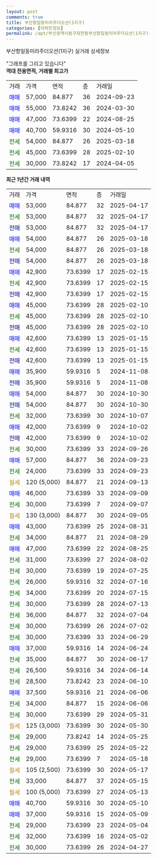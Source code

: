 ```yaml
---
layout: post
comments: true
title: 부산항일동미라주더오션(1지구)
categories: [아파트정보]
permalink: /apt/부산광역시동구좌천동부산항일동미라주더오션(1지구)
---
```


부산항일동미라주더오션(1지구) 실거래 상세정보

<script type="text/javascript">
  google.charts.load('current', {'packages':['line', 'corechart']});
  google.charts.setOnLoadCallback(drawChart);

  function drawChart() {
    var data = new google.visualization.DataTable();
    data.addColumn('date', '거래일');
    data.addColumn('number', "매매");
    data.addColumn('number', "전세");
    data.addColumn('number', "전매");

    data.addRows([[new Date(Date.parse("2025-04-17")), 53000, null, null], [new Date(Date.parse("2025-04-17")), null, 53000, null], [new Date(Date.parse("2025-04-17")), null, null, 53000], [new Date(Date.parse("2025-03-18")), 54000, null, null], [new Date(Date.parse("2025-03-18")), null, 54000, null], [new Date(Date.parse("2025-03-18")), null, null, 54000], [new Date(Date.parse("2025-02-15")), 42900, null, null], [new Date(Date.parse("2025-02-15")), null, 42900, null], [new Date(Date.parse("2025-02-15")), null, null, 42900], [new Date(Date.parse("2025-02-10")), 45000, null, null], [new Date(Date.parse("2025-02-10")), null, 45000, null], [new Date(Date.parse("2025-02-10")), null, null, 45000], [new Date(Date.parse("2025-01-15")), 42600, null, null], [new Date(Date.parse("2025-01-15")), null, 42600, null], [new Date(Date.parse("2025-01-15")), null, null, 42600], [new Date(Date.parse("2024-11-08")), 35900, null, null], [new Date(Date.parse("2024-11-08")), null, null, 35900], [new Date(Date.parse("2024-10-30")), 54000, null, null], [new Date(Date.parse("2024-10-30")), null, null, 54000], [new Date(Date.parse("2024-10-07")), null, 32000, null], [new Date(Date.parse("2024-10-02")), 42000, null, null], [new Date(Date.parse("2024-10-02")), null, null, 42000], [new Date(Date.parse("2024-09-26")), null, 30000, null], [new Date(Date.parse("2024-09-23")), 57000, null, null], [new Date(Date.parse("2024-09-23")), null, 24000, null], [new Date(Date.parse("2024-09-13")), null, null, null], [new Date(Date.parse("2024-09-09")), 46000, null, null], [new Date(Date.parse("2024-09-07")), null, 30000, null], [new Date(Date.parse("2024-09-05")), null, null, null], [new Date(Date.parse("2024-08-31")), 43000, null, null], [new Date(Date.parse("2024-08-29")), null, 34000, null], [new Date(Date.parse("2024-08-25")), 47000, null, null], [new Date(Date.parse("2024-08-02")), null, 31000, null], [new Date(Date.parse("2024-07-25")), null, 30000, null], [new Date(Date.parse("2024-07-16")), null, 26000, null], [new Date(Date.parse("2024-07-15")), null, 34000, null], [new Date(Date.parse("2024-07-13")), null, 30000, null], [new Date(Date.parse("2024-07-04")), null, 36000, null], [new Date(Date.parse("2024-07-02")), null, 30000, null], [new Date(Date.parse("2024-06-29")), null, 30000, null], [new Date(Date.parse("2024-06-24")), 37000, null, null], [new Date(Date.parse("2024-06-17")), null, 35000, null], [new Date(Date.parse("2024-06-14")), null, 26500, null], [new Date(Date.parse("2024-06-10")), null, 28500, null], [new Date(Date.parse("2024-06-06")), 37500, null, null], [new Date(Date.parse("2024-06-06")), null, 34000, null], [new Date(Date.parse("2024-05-31")), null, 30000, null], [new Date(Date.parse("2024-05-30")), null, null, null], [new Date(Date.parse("2024-05-25")), null, 29000, null], [new Date(Date.parse("2024-05-22")), null, 29000, null], [new Date(Date.parse("2024-05-18")), null, 29000, null], [new Date(Date.parse("2024-05-17")), null, null, null], [new Date(Date.parse("2024-05-15")), null, 33000, null], [new Date(Date.parse("2024-05-13")), null, null, null], [new Date(Date.parse("2024-05-10")), 40700, null, null], [new Date(Date.parse("2024-05-09")), 37000, null, null], [new Date(Date.parse("2024-05-04")), null, 29000, null], [new Date(Date.parse("2024-05-02")), null, 32000, null], [new Date(Date.parse("2024-04-27")), null, 30000, null]]);

    var options = {
      hAxis: {
        format: 'yyyy/MM/dd'
      },    
      lineWidth: 0,
      pointsVisible: true,    
      title: '최근 1년간 유형별 실거래가 분포',
      legend: { position: 'bottom' }
    };

    var formatter = new google.visualization.NumberFormat({pattern:'###,###'} );
    formatter.format(data, 1);
    formatter.format(data, 2);
    
    setTimeout(function() {
        var chart = new google.visualization.LineChart(document.getElementById('columnchart_material'));
        chart.draw(data, (options));
        document.getElementById('loading').style.display = 'none';
    }, 200);
  }
</script>


<div id="loading" style="z-index:20; display: block; margin-left: 0px">"그래프를 그리고 있습니다"</div>
<div id="columnchart_material" style="width: 95%; margin-left: 0px; display: block"></div>
<!-- contents start -->
<b>역대 전용면적, 거래별 최고가</b>
<table class="sortable">
    <tr>
      <td>거래</td>
      <td>가격</td>
      <td>면적</td>
      <td>층</td>
      <td>거래일</td>
    </tr>
        <tr>
          <td><a style="color: blue">매매</a></td>
          <td>57,000</td>
          <td>84.877</td>
          <td>36</td>
          <td>2024-09-23</td>
        </tr>            <tr>
          <td><a style="color: blue">매매</a></td>
          <td>55,000</td>
          <td>73.8242</td>
          <td>36</td>
          <td>2024-03-30</td>
        </tr>            <tr>
          <td><a style="color: blue">매매</a></td>
          <td>47,000</td>
          <td>73.6399</td>
          <td>22</td>
          <td>2024-08-25</td>
        </tr>            <tr>
          <td><a style="color: blue">매매</a></td>
          <td>40,700</td>
          <td>59.9316</td>
          <td>30</td>
          <td>2024-05-10</td>
        </tr>        
        <tr>
              <td><a style="color: darkgreen">전세</a></td>
              <td>54,000</td>
              <td>84.877</td>
              <td>26</td>
              <td>2025-03-18</td>
            </tr>            <tr>
              <td><a style="color: darkgreen">전세</a></td>
              <td>45,000</td>
              <td>73.6399</td>
              <td>28</td>
              <td>2025-02-10</td>
            </tr>            <tr>
              <td><a style="color: darkgreen">전세</a></td>
              <td>30,000</td>
              <td>73.8242</td>
              <td>17</td>
              <td>2024-04-05</td>
            </tr>        
    
</table>

<b>최근 1년간 거래 내역</b>

<table class="sortable">
    <tr>
      <td>거래</td>
      <td>가격</td>
      <td>면적</td>
      <td>층</td>
      <td>거래일</td>
    </tr>
    <tr>
      <td><a style="color: blue">매매</a></td>
      <td>53,000</td>
      <td>84.877</td>
      <td>32</td>
      <td>2025-04-17</td>
    </tr>          <tr>
      <td><a style="color: darkgreen">전세</a></td>
      <td>53,000</td>
      <td>84.877</td>
      <td>32</td>
      <td>2025-04-17</td>
    </tr>          <tr>
      <td><a style="color: darkblue">전매</a></td>
      <td>53,000</td>
      <td>84.877</td>
      <td>32</td>
      <td>2025-04-17</td>
    </tr>          <tr>
      <td><a style="color: blue">매매</a></td>
      <td>54,000</td>
      <td>84.877</td>
      <td>26</td>
      <td>2025-03-18</td>
    </tr>          <tr>
      <td><a style="color: darkgreen">전세</a></td>
      <td>54,000</td>
      <td>84.877</td>
      <td>26</td>
      <td>2025-03-18</td>
    </tr>          <tr>
      <td><a style="color: darkblue">전매</a></td>
      <td>54,000</td>
      <td>84.877</td>
      <td>26</td>
      <td>2025-03-18</td>
    </tr>          <tr>
      <td><a style="color: blue">매매</a></td>
      <td>42,900</td>
      <td>73.6399</td>
      <td>17</td>
      <td>2025-02-15</td>
    </tr>          <tr>
      <td><a style="color: darkgreen">전세</a></td>
      <td>42,900</td>
      <td>73.6399</td>
      <td>17</td>
      <td>2025-02-15</td>
    </tr>          <tr>
      <td><a style="color: darkblue">전매</a></td>
      <td>42,900</td>
      <td>73.6399</td>
      <td>17</td>
      <td>2025-02-15</td>
    </tr>          <tr>
      <td><a style="color: blue">매매</a></td>
      <td>45,000</td>
      <td>73.6399</td>
      <td>28</td>
      <td>2025-02-10</td>
    </tr>          <tr>
      <td><a style="color: darkgreen">전세</a></td>
      <td>45,000</td>
      <td>73.6399</td>
      <td>28</td>
      <td>2025-02-10</td>
    </tr>          <tr>
      <td><a style="color: darkblue">전매</a></td>
      <td>45,000</td>
      <td>73.6399</td>
      <td>28</td>
      <td>2025-02-10</td>
    </tr>          <tr>
      <td><a style="color: blue">매매</a></td>
      <td>42,600</td>
      <td>73.6399</td>
      <td>13</td>
      <td>2025-01-15</td>
    </tr>          <tr>
      <td><a style="color: darkgreen">전세</a></td>
      <td>42,600</td>
      <td>73.6399</td>
      <td>13</td>
      <td>2025-01-15</td>
    </tr>          <tr>
      <td><a style="color: darkblue">전매</a></td>
      <td>42,600</td>
      <td>73.6399</td>
      <td>13</td>
      <td>2025-01-15</td>
    </tr>          <tr>
      <td><a style="color: blue">매매</a></td>
      <td>35,900</td>
      <td>59.9316</td>
      <td>5</td>
      <td>2024-11-08</td>
    </tr>          <tr>
      <td><a style="color: darkblue">전매</a></td>
      <td>35,900</td>
      <td>59.9316</td>
      <td>5</td>
      <td>2024-11-08</td>
    </tr>          <tr>
      <td><a style="color: blue">매매</a></td>
      <td>54,000</td>
      <td>84.877</td>
      <td>30</td>
      <td>2024-10-30</td>
    </tr>          <tr>
      <td><a style="color: darkblue">전매</a></td>
      <td>54,000</td>
      <td>84.877</td>
      <td>30</td>
      <td>2024-10-30</td>
    </tr>          <tr>
      <td><a style="color: darkgreen">전세</a></td>
      <td>32,000</td>
      <td>73.6399</td>
      <td>30</td>
      <td>2024-10-07</td>
    </tr>          <tr>
      <td><a style="color: blue">매매</a></td>
      <td>42,000</td>
      <td>73.6399</td>
      <td>9</td>
      <td>2024-10-02</td>
    </tr>          <tr>
      <td><a style="color: darkblue">전매</a></td>
      <td>42,000</td>
      <td>73.6399</td>
      <td>9</td>
      <td>2024-10-02</td>
    </tr>          <tr>
      <td><a style="color: darkgreen">전세</a></td>
      <td>30,000</td>
      <td>73.6399</td>
      <td>33</td>
      <td>2024-09-26</td>
    </tr>          <tr>
      <td><a style="color: blue">매매</a></td>
      <td>57,000</td>
      <td>84.877</td>
      <td>36</td>
      <td>2024-09-23</td>
    </tr>          <tr>
      <td><a style="color: darkgreen">전세</a></td>
      <td>24,000</td>
      <td>73.6399</td>
      <td>33</td>
      <td>2024-09-23</td>
    </tr>          <tr>
      <td><a style="color: darkgoldenrod">월세</a></td>
      <td>120 (5,000)</td>
      <td>84.877</td>
      <td>21</td>
      <td>2024-09-13</td>
    </tr>          <tr>
      <td><a style="color: blue">매매</a></td>
      <td>46,000</td>
      <td>73.6399</td>
      <td>33</td>
      <td>2024-09-09</td>
    </tr>          <tr>
      <td><a style="color: darkgreen">전세</a></td>
      <td>30,000</td>
      <td>73.6399</td>
      <td>7</td>
      <td>2024-09-07</td>
    </tr>          <tr>
      <td><a style="color: darkgoldenrod">월세</a></td>
      <td>130 (3,000)</td>
      <td>84.877</td>
      <td>30</td>
      <td>2024-09-05</td>
    </tr>          <tr>
      <td><a style="color: blue">매매</a></td>
      <td>43,000</td>
      <td>73.6399</td>
      <td>25</td>
      <td>2024-08-31</td>
    </tr>          <tr>
      <td><a style="color: darkgreen">전세</a></td>
      <td>34,000</td>
      <td>84.877</td>
      <td>21</td>
      <td>2024-08-29</td>
    </tr>          <tr>
      <td><a style="color: blue">매매</a></td>
      <td>47,000</td>
      <td>73.6399</td>
      <td>22</td>
      <td>2024-08-25</td>
    </tr>          <tr>
      <td><a style="color: darkgreen">전세</a></td>
      <td>31,000</td>
      <td>73.6399</td>
      <td>27</td>
      <td>2024-08-02</td>
    </tr>          <tr>
      <td><a style="color: darkgreen">전세</a></td>
      <td>30,000</td>
      <td>73.6399</td>
      <td>19</td>
      <td>2024-07-25</td>
    </tr>          <tr>
      <td><a style="color: darkgreen">전세</a></td>
      <td>26,000</td>
      <td>59.9316</td>
      <td>32</td>
      <td>2024-07-16</td>
    </tr>          <tr>
      <td><a style="color: darkgreen">전세</a></td>
      <td>34,000</td>
      <td>73.6399</td>
      <td>20</td>
      <td>2024-07-15</td>
    </tr>          <tr>
      <td><a style="color: darkgreen">전세</a></td>
      <td>30,000</td>
      <td>73.6399</td>
      <td>28</td>
      <td>2024-07-13</td>
    </tr>          <tr>
      <td><a style="color: darkgreen">전세</a></td>
      <td>36,000</td>
      <td>84.877</td>
      <td>32</td>
      <td>2024-07-04</td>
    </tr>          <tr>
      <td><a style="color: darkgreen">전세</a></td>
      <td>30,000</td>
      <td>73.6399</td>
      <td>26</td>
      <td>2024-07-02</td>
    </tr>          <tr>
      <td><a style="color: darkgreen">전세</a></td>
      <td>30,000</td>
      <td>73.6399</td>
      <td>33</td>
      <td>2024-06-29</td>
    </tr>          <tr>
      <td><a style="color: blue">매매</a></td>
      <td>37,000</td>
      <td>59.9316</td>
      <td>14</td>
      <td>2024-06-24</td>
    </tr>          <tr>
      <td><a style="color: darkgreen">전세</a></td>
      <td>35,000</td>
      <td>84.877</td>
      <td>30</td>
      <td>2024-06-17</td>
    </tr>          <tr>
      <td><a style="color: darkgreen">전세</a></td>
      <td>26,500</td>
      <td>59.9316</td>
      <td>34</td>
      <td>2024-06-14</td>
    </tr>          <tr>
      <td><a style="color: darkgreen">전세</a></td>
      <td>28,500</td>
      <td>73.8242</td>
      <td>23</td>
      <td>2024-06-10</td>
    </tr>          <tr>
      <td><a style="color: blue">매매</a></td>
      <td>37,500</td>
      <td>59.9316</td>
      <td>21</td>
      <td>2024-06-06</td>
    </tr>          <tr>
      <td><a style="color: darkgreen">전세</a></td>
      <td>34,000</td>
      <td>84.877</td>
      <td>15</td>
      <td>2024-06-06</td>
    </tr>          <tr>
      <td><a style="color: darkgreen">전세</a></td>
      <td>30,000</td>
      <td>73.6399</td>
      <td>29</td>
      <td>2024-05-31</td>
    </tr>          <tr>
      <td><a style="color: darkgoldenrod">월세</a></td>
      <td>125 (3,000)</td>
      <td>73.6399</td>
      <td>30</td>
      <td>2024-05-30</td>
    </tr>          <tr>
      <td><a style="color: darkgreen">전세</a></td>
      <td>29,000</td>
      <td>73.8242</td>
      <td>14</td>
      <td>2024-05-25</td>
    </tr>          <tr>
      <td><a style="color: darkgreen">전세</a></td>
      <td>29,000</td>
      <td>73.6399</td>
      <td>25</td>
      <td>2024-05-22</td>
    </tr>          <tr>
      <td><a style="color: darkgreen">전세</a></td>
      <td>29,000</td>
      <td>73.6399</td>
      <td>7</td>
      <td>2024-05-18</td>
    </tr>          <tr>
      <td><a style="color: darkgoldenrod">월세</a></td>
      <td>105 (2,500)</td>
      <td>73.6399</td>
      <td>30</td>
      <td>2024-05-17</td>
    </tr>          <tr>
      <td><a style="color: darkgreen">전세</a></td>
      <td>33,000</td>
      <td>84.877</td>
      <td>37</td>
      <td>2024-05-15</td>
    </tr>          <tr>
      <td><a style="color: darkgoldenrod">월세</a></td>
      <td>100 (5,000)</td>
      <td>73.6399</td>
      <td>27</td>
      <td>2024-05-13</td>
    </tr>          <tr>
      <td><a style="color: blue">매매</a></td>
      <td>40,700</td>
      <td>59.9316</td>
      <td>30</td>
      <td>2024-05-10</td>
    </tr>          <tr>
      <td><a style="color: blue">매매</a></td>
      <td>37,000</td>
      <td>59.9316</td>
      <td>15</td>
      <td>2024-05-09</td>
    </tr>          <tr>
      <td><a style="color: darkgreen">전세</a></td>
      <td>29,000</td>
      <td>73.6399</td>
      <td>23</td>
      <td>2024-05-04</td>
    </tr>          <tr>
      <td><a style="color: darkgreen">전세</a></td>
      <td>32,000</td>
      <td>73.6399</td>
      <td>16</td>
      <td>2024-05-02</td>
    </tr>          <tr>
      <td><a style="color: darkgreen">전세</a></td>
      <td>30,000</td>
      <td>73.6399</td>
      <td>26</td>
      <td>2024-04-27</td>
    </tr>      </table>
<!-- contents end -->    

